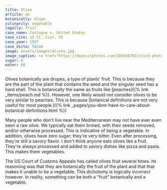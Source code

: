 ```yaml
---
title: Olive
article: an
botanically: drupe
culinarily: vegetable
legally: fruit
case_name: Costogue v. United States
case_cite: 15 Ct. Cust. 55
case_year: 1927
case_dicta: false
image: assets/images/olives.jpg
image_caption: <a href="https://depositphotos.com/205456702/stock-photo-whole-green-table-olives-bowl.html">Photo from depositphotos.com</a>
sugar: 0
water: 60
---
```

Olives botanically are drupes, a type of plants' fruit. This is because they are the part of the plant that contains the seed and the singular seed has a hard shell. This is botanically the same as fruits like [peaches]({% link _items/peach.md %}). However, one likely would not consider olives to be very similar to peaches. This is because [botanical definitions are not very useful for most people.]({% link _pages/you-dont-have-to-care-about-botanical-definitions.html %})

Many people who don't live near the Mediterranean may not have ever even seen a raw olive. We typically eat them brined, with their seeds removed, and/or otherwise processed. This is indicative of being a vegetable. In addition, olives have zero sugar; they're very bitter. Even after processing, they're still a savory flavor. I don't think anyone eats olives like a fruit. They're always processed and added to savory dishes like pizza and pasta. This makes them vegetables.

The US Court of Customs Appeals has called olives fruit several times. Its reasoning was that they are botanically the fruit of the plant and that that makes it unable to be a vegetable. This dichotomy is logically incorrect however. In reality, something can be both a "fruit" botanically and a vegetable.

